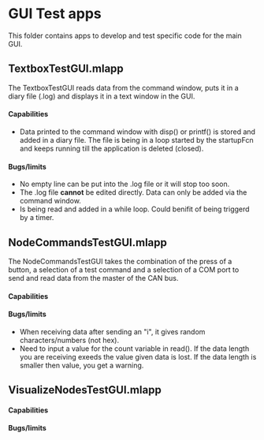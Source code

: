 # GUI Test apps
This folder contains apps to develop and test specific code for the main GUI.

## TextboxTestGUI.mlapp
The TextboxTestGUI reads data from the command window, puts it in a diary file (.log) and displays it in a text window in the GUI.
#### Capabilities
- Data printed to the command window with disp() or printf() is stored and added in a diary file. The file is being in a loop started by the startupFcn and keeps running till the application is deleted (closed). 
#### Bugs/limits
- No empty line can be put into the .log file or it will stop too soon.
- The .log file **cannot** be edited directly. Data can only be added via the command window.
- Is being read and added in a while loop. Could benifit of being triggerd by a timer.

## NodeCommandsTestGUI.mlapp
The NodeCommandsTestGUI takes the combination of the press of a button, a selection of a test command and a selection of a COM port to send and read data from the master of the CAN bus.
#### Capabilities

#### Bugs/limits
- When receiving data after sending an "i", it gives random characters/numbers (not hex).
- Need to input a value for the count variable in read(). If the data length you are receiving exeeds the value given data is lost. If the data length is smaller then value, you get a warning.

## VisualizeNodesTestGUI.mlapp
#### Capabilities
#### Bugs/limits
